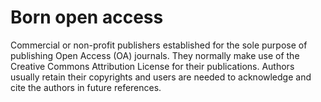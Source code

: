 # Born open access
Commercial or non-profit publishers established for the sole purpose of publishing Open Access (OA) journals. They normally make use of the Creative Commons Attribution License for their publications. Authors usually retain their copyrights and users are needed to acknowledge and cite the authors in future references.